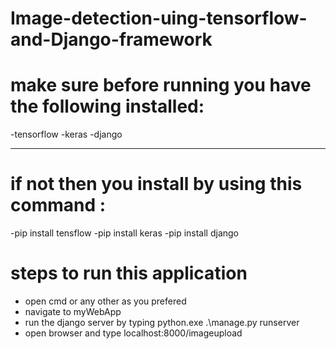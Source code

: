# Image-detection-uing-tensorflow-and-Django-framework

# make sure before running you have the following installed:

-tensorflow
-keras
-django

--------------------------------------------------------------------------------
# if not then you install by using this command :

-pip install tensflow
-pip install keras
-pip install django


# steps to run this application
- open cmd or any other as you prefered
- navigate to myWebApp
- run the django server by typing
  python.exe .\manage.py runserver
- open browser and type localhost:8000/imageupload



 
